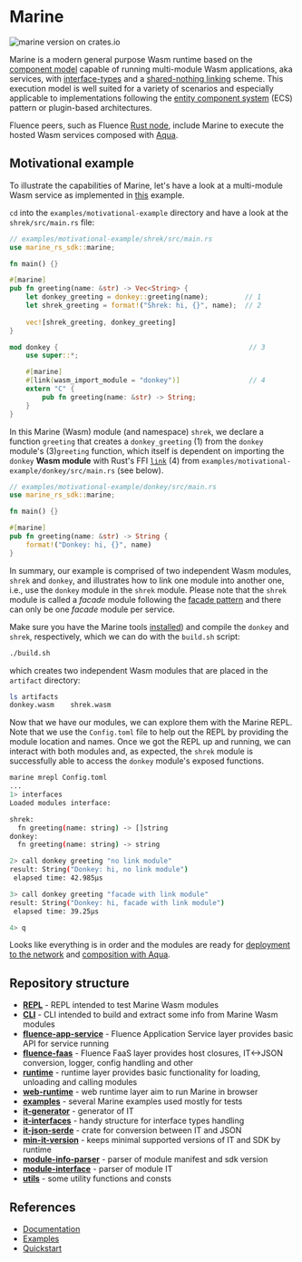 # Marine

![marine version on crates.io](https://img.shields.io/crates/v/marine?color=green&style=flat-square)

Marine is a modern general purpose Wasm runtime based on the [component model](https://github.com/WebAssembly/component-model) capable of running multi-module Wasm applications, aka services, with [interface-types](https://github.com/WebAssembly/interface-types) and a [shared-nothing linking](https://training.linuxfoundation.org/blog/how-and-why-to-link-webassembly-modules/) scheme. This execution model is well suited for a variety of scenarios and especially applicable to implementations following the [entity component system](https://en.wikipedia.org/wiki/Entity_component_system) (ECS) pattern or plugin-based architectures.

Fluence peers, such as Fluence [Rust node](https://github.com/fluencelabs/fluence), include Marine to execute the hosted Wasm services composed with [Aqua](https://github.com/fluencelabs/aqua).

## Motivational example

To illustrate the capabilities of Marine, let's have a look at a multi-module Wasm service as implemented in [this](./examples/motivational-example) example.

`cd` into the `examples/motivational-example` directory and have a look at the  `shrek/src/main.rs` file: 

```rust
// examples/motivational-example/shrek/src/main.rs
use marine_rs_sdk::marine;

fn main() {}

#[marine]
pub fn greeting(name: &str) -> Vec<String> {
    let donkey_greeting = donkey::greeting(name);         // 1
    let shrek_greeting = format!("Shrek: hi, {}", name);  // 2
    
    vec![shrek_greeting, donkey_greeting]                 
}

mod donkey {                                               // 3
    use super::*;

    #[marine]
    #[link(wasm_import_module = "donkey")]                 // 4
    extern "C" {
        pub fn greeting(name: &str) -> String;
    }
}
```

In this Marine (Wasm) module (and namespace) `shrek`, we declare a function `greeting` that creates a `donkey_greeting` (1) from the `donkey` module's (3)`greeting` function, which itself is dependent on importing the `donkey` **Wasm module** with Rust's FFI [`link`](https://doc.rust-lang.org/nomicon/ffi.html) (4) from `examples/motivational-example/donkey/src/main.rs` (see below).

```rust
// examples/motivational-example/donkey/src/main.rs
use marine_rs_sdk::marine;

fn main() {}

#[marine]
pub fn greeting(name: &str) -> String {
    format!("Donkey: hi, {}", name)
}
```

In summary, our example is comprised of two independent Wasm modules, `shrek` and `donkey`, and illustrates how to link one module into another one, i.e., use the `donkey` module in the `shrek` module. Please note that the `shrek` module is called a *facade* module following the [facade pattern]((https://en.wikipedia.org/wiki/Facade_pattern)) and there can only be one *facade* module per service. 


Make sure you have the Marine tools [installed](https://doc.fluence.dev/docs/tutorials_tutorials/recipes_setting_up#marine-tools)) and compile the `donkey` and `shrek`, respectively, which we can do with the `build.sh` script:

```bash
./build.sh
```

which creates two independent Wasm modules that are placed in the `artifact` directory:

```bash
ls artifacts
donkey.wasm    shrek.wasm
```

Now that we have our modules, we can explore them with the Marine REPL. Note that we use the  `Config.toml` file to help out the REPL by providing the module location and names. Once we got the REPL up and running, we can interact with both modules and, as expected, the `shrek` module is successfully able to access the `donkey` module's exposed functions.

```bash
marine mrepl Config.toml
...
1> interfaces
Loaded modules interface:

shrek:
  fn greeting(name: string) -> []string
donkey:
  fn greeting(name: string) -> string

2> call donkey greeting "no link module"
result: String("Donkey: hi, no link module")
 elapsed time: 42.985µs

3> call donkey greeting "facade with link module"
result: String("Donkey: hi, facade with link module")
 elapsed time: 39.25µs

4> q
```

Looks like everything is in order and the modules are ready for [deployment to the network](https://doc.fluence.dev/docs/quick-start/2.-hosted-services#deploying-a-wasm-module-to-the-network) and [composition with Aqua](https://doc.fluence.dev/docs/quick-start/4.-service-composition-and-reuse-with-aqua).

## Repository structure

- **[REPL](./tools/repl)** - REPL intended to test Marine Wasm modules
- **[CLI](./tools/cli)** - CLI intended to build and extract some info from Marine Wasm modules
- **[fluence-app-service](./fluence-app-service)** - Fluence Application Service layer provides basic API for service running
- **[fluence-faas](./fluence-faas)** - Fluence FaaS layer provides host closures, IT<->JSON conversion, logger, config handling and other
- **[runtime](./runtime)** - runtime layer provides basic functionality for loading, unloading and calling modules
- **[web-runtime](./web-runtime)** - web runtime layer aim to run Marine in browser
- **[examples](./examples)** - several Marine examples used mostly for tests
- **[it-generator](./crates/it-generator)** - generator of IT
- **[it-interfaces](./crates/it-interfaces)** - handy structure for interface types handling
- **[it-json-serde](./crates/it-json-serde)** - crate for conversion between IT and JSON
- **[min-it-version](./crates/min-it-version)** - keeps minimal supported versions of IT and SDK by runtime
- **[module-info-parser](./crates/module-info-parser)** - parser of module manifest and sdk version
- **[module-interface](./crates/module-interface)** - parser of module IT
- **[utils](./crates/utils)** - some utility functions and consts

## References

- [Documentation](https://doc.fluence.dev/docs/knowledge_aquamarine/marine)
- [Examples](https://github.com/fluencelabs/examples/tree/main/marine-examples)
- [Quickstart](https://doc.fluence.dev/docs/quick-start/2.-hosted-services)
